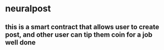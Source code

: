 # neuralpost

## this is a smart contract that allows user to create post, and other user can tip them coin for a job well done

